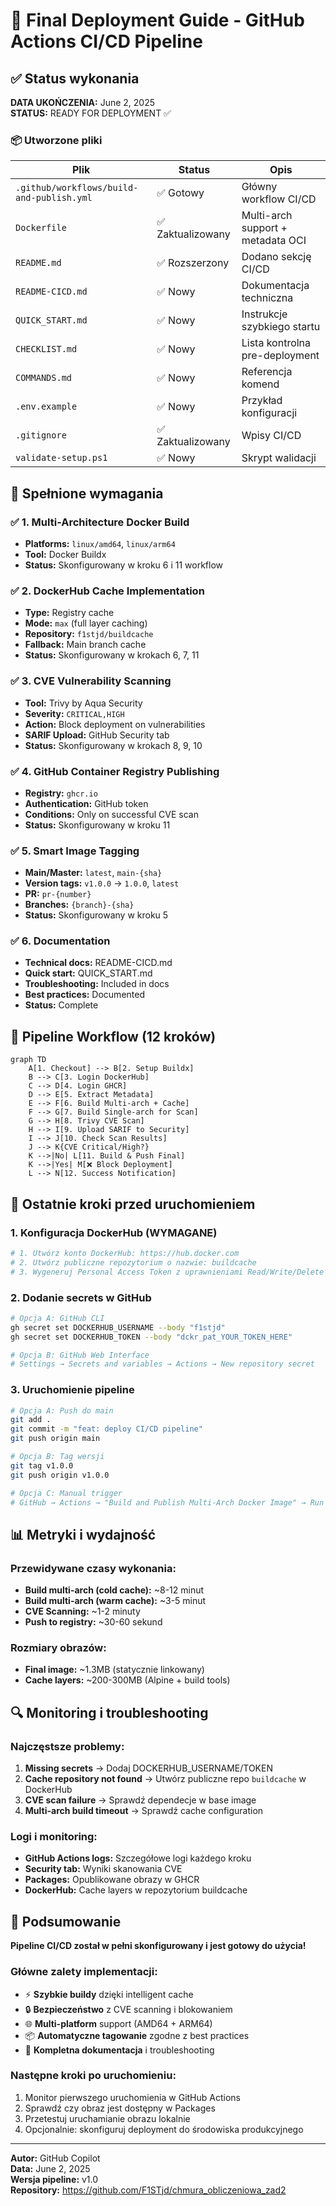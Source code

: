 # 🚀 Final Deployment Guide - GitHub Actions CI/CD Pipeline

## ✅ Status wykonania

**DATA UKOŃCZENIA:** June 2, 2025  
**STATUS:** READY FOR DEPLOYMENT ✅

### 📦 Utworzone pliki

| Plik | Status | Opis |
|------|--------|------|
| `.github/workflows/build-and-publish.yml` | ✅ Gotowy | Główny workflow CI/CD |
| `Dockerfile` | ✅ Zaktualizowany | Multi-arch support + metadata OCI |
| `README.md` | ✅ Rozszerzony | Dodano sekcję CI/CD |
| `README-CICD.md` | ✅ Nowy | Dokumentacja techniczna |
| `QUICK_START.md` | ✅ Nowy | Instrukcje szybkiego startu |
| `CHECKLIST.md` | ✅ Nowy | Lista kontrolna pre-deployment |
| `COMMANDS.md` | ✅ Nowy | Referencja komend |
| `.env.example` | ✅ Nowy | Przykład konfiguracji |
| `.gitignore` | ✅ Zaktualizowany | Wpisy CI/CD |
| `validate-setup.ps1` | ✅ Nowy | Skrypt walidacji |

## 🎯 Spełnione wymagania

### ✅ 1. Multi-Architecture Docker Build
- **Platforms:** `linux/amd64`, `linux/arm64`
- **Tool:** Docker Buildx
- **Status:** Skonfigurowany w kroku 6 i 11 workflow

### ✅ 2. DockerHub Cache Implementation
- **Type:** Registry cache
- **Mode:** `max` (full layer caching)
- **Repository:** `f1stjd/buildcache`
- **Fallback:** Main branch cache
- **Status:** Skonfigurowany w krokach 6, 7, 11

### ✅ 3. CVE Vulnerability Scanning
- **Tool:** Trivy by Aqua Security
- **Severity:** `CRITICAL,HIGH`
- **Action:** Block deployment on vulnerabilities
- **SARIF Upload:** GitHub Security tab
- **Status:** Skonfigurowany w krokach 8, 9, 10

### ✅ 4. GitHub Container Registry Publishing
- **Registry:** `ghcr.io`
- **Authentication:** GitHub token
- **Conditions:** Only on successful CVE scan
- **Status:** Skonfigurowany w kroku 11

### ✅ 5. Smart Image Tagging
- **Main/Master:** `latest`, `main-{sha}`
- **Version tags:** `v1.0.0` → `1.0.0`, `latest`
- **PR:** `pr-{number}`
- **Branches:** `{branch}-{sha}`
- **Status:** Skonfigurowany w kroku 5

### ✅ 6. Documentation
- **Technical docs:** README-CICD.md
- **Quick start:** QUICK_START.md
- **Troubleshooting:** Included in docs
- **Best practices:** Documented
- **Status:** Complete

## 🔄 Pipeline Workflow (12 kroków)

```mermaid
graph TD
    A[1. Checkout] --> B[2. Setup Buildx]
    B --> C[3. Login DockerHub]
    C --> D[4. Login GHCR]
    D --> E[5. Extract Metadata]
    E --> F[6. Build Multi-arch + Cache]
    F --> G[7. Build Single-arch for Scan]
    G --> H[8. Trivy CVE Scan]
    H --> I[9. Upload SARIF to Security]
    I --> J[10. Check Scan Results]
    J --> K{CVE Critical/High?}
    K -->|No| L[11. Build & Push Final]
    K -->|Yes| M[❌ Block Deployment]
    L --> N[12. Success Notification]
```

## 🏁 Ostatnie kroki przed uruchomieniem

### 1. Konfiguracja DockerHub (WYMAGANE)

```bash
# 1. Utwórz konto DockerHub: https://hub.docker.com
# 2. Utwórz publiczne repozytorium o nazwie: buildcache
# 3. Wygeneruj Personal Access Token z uprawnieniami Read/Write/Delete
```

### 2. Dodanie secrets w GitHub

```bash
# Opcja A: GitHub CLI
gh secret set DOCKERHUB_USERNAME --body "f1stjd"
gh secret set DOCKERHUB_TOKEN --body "dckr_pat_YOUR_TOKEN_HERE"

# Opcja B: GitHub Web Interface
# Settings → Secrets and variables → Actions → New repository secret
```

### 3. Uruchomienie pipeline

```bash
# Opcja A: Push do main
git add .
git commit -m "feat: deploy CI/CD pipeline"
git push origin main

# Opcja B: Tag wersji
git tag v1.0.0
git push origin v1.0.0

# Opcja C: Manual trigger
# GitHub → Actions → "Build and Publish Multi-Arch Docker Image" → Run workflow
```

## 📊 Metryki i wydajność

### Przewidywane czasy wykonania:
- **Build multi-arch (cold cache):** ~8-12 minut
- **Build multi-arch (warm cache):** ~3-5 minut
- **CVE Scanning:** ~1-2 minuty
- **Push to registry:** ~30-60 sekund

### Rozmiary obrazów:
- **Final image:** ~1.3MB (statycznie linkowany)
- **Cache layers:** ~200-300MB (Alpine + build tools)

## 🔍 Monitoring i troubleshooting

### Najczęstsze problemy:
1. **Missing secrets** → Dodaj DOCKERHUB_USERNAME/TOKEN
2. **Cache repository not found** → Utwórz publiczne repo `buildcache` w DockerHub
3. **CVE scan failure** → Sprawdź dependecje w base image
4. **Multi-arch build timeout** → Sprawdź cache configuration

### Logi i monitoring:
- **GitHub Actions logs:** Szczegółowe logi każdego kroku
- **Security tab:** Wyniki skanowania CVE
- **Packages:** Opublikowane obrazy w GHCR
- **DockerHub:** Cache layers w repozytorium buildcache

## 🎉 Podsumowanie

**Pipeline CI/CD został w pełni skonfigurowany i jest gotowy do użycia!**

### Główne zalety implementacji:
- ⚡ **Szybkie buildy** dzięki intelligent cache
- 🔒 **Bezpieczeństwo** z CVE scanning i blokowaniem
- 🌐 **Multi-platform** support (AMD64 + ARM64)
- 📦 **Automatyczne tagowanie** zgodne z best practices
- 📖 **Kompletna dokumentacja** i troubleshooting

### Następne kroki po uruchomieniu:
1. Monitor pierwszego uruchomienia w GitHub Actions
2. Sprawdź czy obraz jest dostępny w Packages
3. Przetestuj uruchamianie obrazu lokalnie
4. Opcjonalnie: skonfiguruj deployment do środowiska produkcyjnego

---
**Autor:** GitHub Copilot  
**Data:** June 2, 2025  
**Wersja pipeline:** v1.0  
**Repository:** https://github.com/F1STjd/chmura_obliczeniowa_zad2
